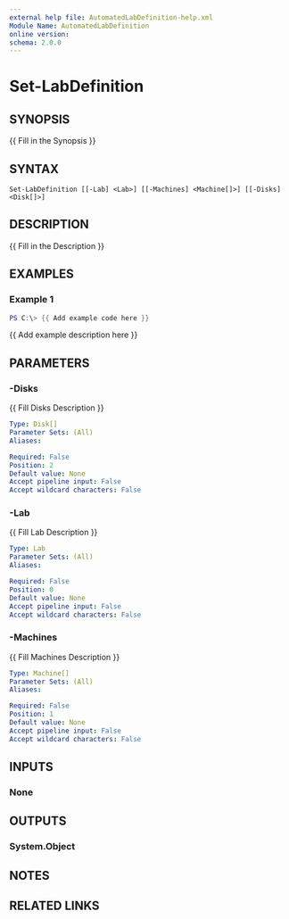 ```yaml
---
external help file: AutomatedLabDefinition-help.xml
Module Name: AutomatedLabDefinition
online version:
schema: 2.0.0
---
```


# Set-LabDefinition

## SYNOPSIS
{{ Fill in the Synopsis }}

## SYNTAX

```
Set-LabDefinition [[-Lab] <Lab>] [[-Machines] <Machine[]>] [[-Disks] <Disk[]>]
```

## DESCRIPTION
{{ Fill in the Description }}

## EXAMPLES

### Example 1
```powershell
PS C:\> {{ Add example code here }}
```

{{ Add example description here }}

## PARAMETERS

### -Disks
{{ Fill Disks Description }}

```yaml
Type: Disk[]
Parameter Sets: (All)
Aliases:

Required: False
Position: 2
Default value: None
Accept pipeline input: False
Accept wildcard characters: False
```

### -Lab
{{ Fill Lab Description }}

```yaml
Type: Lab
Parameter Sets: (All)
Aliases:

Required: False
Position: 0
Default value: None
Accept pipeline input: False
Accept wildcard characters: False
```

### -Machines
{{ Fill Machines Description }}

```yaml
Type: Machine[]
Parameter Sets: (All)
Aliases:

Required: False
Position: 1
Default value: None
Accept pipeline input: False
Accept wildcard characters: False
```

## INPUTS

### None

## OUTPUTS

### System.Object
## NOTES

## RELATED LINKS
